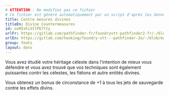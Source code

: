 ```yaml
---
# ATTENTION : Ne modifiez pas ce fichier
# Ce fichier est généré automatiquement par un script d'après les données du module Foundry VTT officiel et de sa traduction
title: Contre mesures divines
titleEn: Divine Countermeasures
id: ovMIxhiStlPE7tty
urlFr: https://gitlab.com/pathfinder-fr/foundryvtt-pathfinder2-fr/-/blob/master/data/feats/ovMIxhiStlPE7tty.htm
urlEn: https://gitlab.com/hooking/foundry-vtt---pathfinder-2e/-/blob/master/packs/data/feats.db/divine-countermeasures.json
group: feats
layout: dons
---
```

Vous avez étudié votre héritage céleste dans l'intention de mieux vous défendre et vous avez trouvé que vos techniques sont également puissantes contrr les célestes, les fiélons et autre entités divines.

Vous obtenez un bonus de circonstance de +1 à tous les jets de sauvegarde contre les effets divins.


